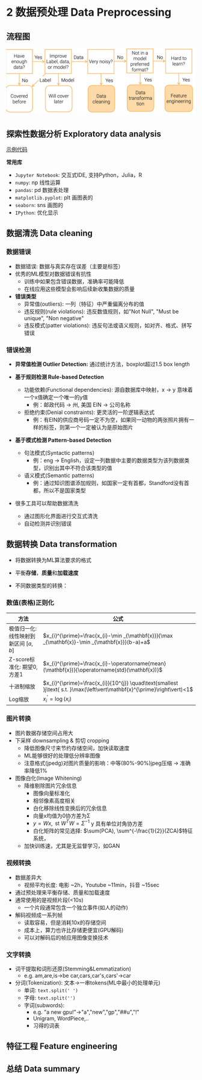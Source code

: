 # 2 数据预处理 Data Preprocessing 

## 流程图

![数据预处理流程图](images/datapreprocessing.png)

## 探索性数据分析 Exploratory data analysis	

[示例代码](slides/cs329p_notebook_2_1_eda.slides.html ':include')

**常用库**

- `Jupyter Notebook`: 交互式IDE, 支持Python，Julia，R
- `numpy`: np 线性运算
- `pandas`: pd 数据表处理
- `matplotlib.pyplot`: plt 画图表的
- `seaborn`: sns 画图的
- `IPython`: 优化显示

## 数据清洗 Data cleaning

### 数据错误

- 数据错误: 数据与真实存在误差（主要是标签）
- 优秀的ML模型对数据错误有抗性
  - 训练中如果包含错误数据，准确率可能降低
  - 在线应用这些模型会影响后续新收集数据的质量
- **错误类型**
  - 异常值(outliers): 一列（特征）中严重偏离分布的值
  - 违反规则(rule violations): 违反数值规则，如"Not Null",  "Must be unique", "Non negative"
  - 违反模式(patter violations): 违反句法或语义规则，如对齐、格式、拼写错误

### 错误检测

- **异常值检测 Outlier Detection:** 通过统计方法，boxplot超过1.5 box length
- **基于规则检测 Rule-based Detection**
  - 功能依赖(Functional dependencies): 源自数据库中映射，x → y 意味着一个x值确定一个唯一的y值
    - 例：邮政代码 → 州, 美国 EIN → 公司名称
  - 拒绝约束(Denial constraints): 更灵活的一阶逻辑表达式
    - 例：有EIN的供应商号码一定不为空，如果同一动物的两张照片拥有一样的标签，则第一个一定被认为是原始图片

- **基于模式检测 Pattern-based Detection**
  - 句法模式(Syntactic patterns)
    - 例：eng -> English，设定一列数据中主要的数据类型为该列数据类型，识别出其中不符合该类型的值
  - 语义模式(Semantic patterns)
    - 例：通过知识图谱添加规则，如国家一定有首都，Standford没有首都，所以不是国家类型

- 很多工具可以帮助数据清洗
  - 通过图形化界面进行交互式清洗
  - 自动检测并识别错误

## 数据转换 Data transformation	

- 将数据转换为ML算法要求的格式
- 平衡**存储**，**质量**和**加载速度**


- 不同数据类型的转换：

### 数值(表格)正则化

| 方法 | 公式 |
|--|--|
| 极值归一化:线性映射到新区间 $\left [ a, b \right ]$ | $x_{i}^{\prime}=\frac{x_{i}-\min _{\mathbf{x}}}{\max _{\mathbf{x}}-\min _{\mathbf{x}}}(b-a)+a$|
| Z-score标准化: 期望0, 方差1 | $x_{i}^{\prime}=\frac{x_{i}-\operatorname{mean}(\mathbf{x})}{\operatorname{std}(\mathbf{x})}$ |
| 十进制缩放 | $x_{i}^{\prime}=\frac{x_{i}}{10^{j}} \quad\text{smallest }j\text{ s.t. }\max(\left\vert\mathbf{x}^{\prime}\right\vert)<1$ |
| Log缩放 | $x_{i}^{\prime}=\log \left(x_{i}\right)$ |

### 图片转换

- 图片数据存储空间占用大
- 下采样 downsampling & 剪切 cropping
  - 降低图像尺寸来节约存储空间，加快读取速度
  - ML能够很好的处理低分辨率图像
  - 注意格式(jpedg)对图片质量的影响：中等(80%-90%)jpeg压缩 → 准确率降低1%
- 图像白化(Image Whitening)
  - 降维剔除图片冗余信息
    - 图像向量标准化
    - 相邻像素高度相关
    - 白化移除线性变换后的冗余信息
    - 向量x均值为0协方差为Σ
    - $y=Wx, \text { st } W^{T} W=\Sigma^{-1}$ y 具有单位对角协方差
    - 白化矩阵的常见选择: $\sum(PCA), \sum^{-\frac{1}{2}}(ZCA)$特征系统，
  - 加快训练速，尤其是无监督学习，如GAN

### 视频转换

- 数据差异大
  - 视频平均长度: 电影 ~2h，Youtube ~11min，抖音 ~15sec
- 通过预处理来平衡存储、质量和加载速度
- 通常使用的是视频片段(<10s)
  - 一个片段通常包含一个独立事件(如人的动作)
- 解码视频成一系列帧
  - 读取容易，但是消耗10x的存储空间
  - 成本上，算力也许比存储更便宜(GPU解码)
  - 可以对解码后的帧应用图像变换技术

### 文字转换

- 词干提取和词形还原(Stemming&Lemmatization)
  - e.g. am,are,is→be car,cars,car's,cars'→car
- 分词(Tokenization): 文本→一串tokens(ML中最小的处理单元)
  - 单词: `text.split(' ')`
  - 字母: `text.split('')`
  - 字词(subwords):
    - e.g. "a new gpu!"→"a","new","gp","##u","!"
    - Unigram, WordPiece,..
    - 习得的词表


## 特征工程 Feature engineering		

## 总结 Data summary